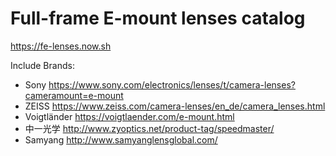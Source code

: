# Full-frame E-mount lenses catalog

https://fe-lenses.now.sh

Include Brands:

- Sony https://www.sony.com/electronics/lenses/t/camera-lenses?cameramount=e-mount
- ZEISS https://www.zeiss.com/camera-lenses/en_de/camera_lenses.html
- Voigtländer https://voigtlaender.com/e-mount.html
- 中一光学 http://www.zyoptics.net/product-tag/speedmaster/
- Samyang http://www.samyanglensglobal.com/
